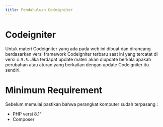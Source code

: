 ```yaml
---
title: Pendahuluan Codeigniter
---
```


# Codeigniter

Untuk materi Codeigniter yang ada pada web ini dibuat dan dirancang berdasarkan versi framework Codeigniter terbaru saat ini yang tercatat di versi `4.5.5`. Jika terdapat update materi akan diupdate berkala apakah perubahan atau aturan yang berkaitan dengan update Codeigniter itu sendiri.

# Minimum Requirement

Sebelum memulai pastikan bahwa perangkat komputer sudah terpasang :

* PHP versi 8.1^
* Composer